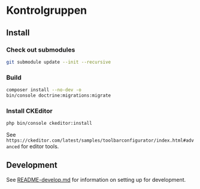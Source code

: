 # Kontrolgruppen

## Install

### Check out submodules
````sh
git submodule update --init --recursive
````

### Build
```sh
composer install --no-dev -o
bin/console doctrine:migrations:migrate
```

### Install CKEditor

```sh
php bin/console ckeditor:install
```

See `https://ckeditor.com/latest/samples/toolbarconfigurator/index.html#advanced` for editor tools.

## Development

See [README-develop.md](README-develop.md) for information on setting up for development.
